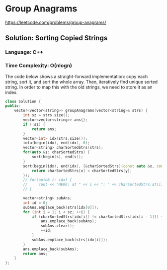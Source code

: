 # Group Anagrams
https://leetcode.com/problems/group-anagrams/

## Solution: Sorting Copied Strings
### Language: C++
### Time Complexity: O(nlogn)

The code below shows a straight-forward implementation: copy each string, sort it, and sort the whole array. Then, iteratively find unique sorted string. In order to map this with the old strings, we need to store it as an index.

```c++
class Solution {
public:
    vector<vector<string>> groupAnagrams(vector<string>& strs) {
        int sz = strs.size();
        vector<vector<string>> ans{};
        if (!sz) {
            return ans;
        }
        vector<int> idx(strs.size());
        iota(begin(idx), end(idx), 0);
        vector<string> charSortedStrs(strs);
        for(auto &s: charSortedStrs) {
            sort(begin(s), end(s));
        }
        sort(begin(idx), end(idx), [&charSortedStrs](const auto &x, const auto &y) {
            return charSortedStrs[x] < charSortedStrs[y];
        });
        // for(auto& i: idx) {
        //     cout << "HERE: at " << i << ": " << charSortedStrs.at(i) << endl;
        // }

        vector<string> subAns;
        int id = 0;
        subAns.emplace_back(strs[idx[0]]);
        for (int i = 1; i < sz; ++i) {
            if (charSortedStrs[idx[i]] != charSortedStrs[idx[i - 1]]) {
                ans.emplace_back(subAns);
                subAns.clear();
                ++id;
            }
            subAns.emplace_back(strs[idx[i]]);
        }
        ans.emplace_back(subAns);
        return ans;
    }
};
```
